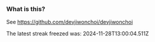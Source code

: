 
### What is this?

See https://github.com/devjiwonchoi/devjiwonchoi

The latest streak freezed was: 2024-11-28T13:00:04.511Z
